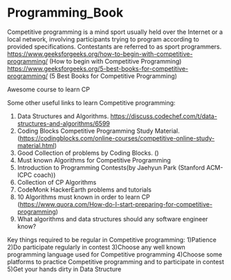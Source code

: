 # Programming_Book
Competitive programming is a mind sport usually held over the Internet or a local network, involving participants trying to program according to provided specifications. Contestants are referred to as sport programmers.
https://www.geeksforgeeks.org/how-to-begin-with-competitive-programming/ (How to begin with Competitive Programming)
https://www.geeksforgeeks.org/5-best-books-for-competitive-programming/ (5 Best Books for Competitive Programming)

Awesome course to learn CP

Some other useful links to learn Competitive programming:

1. Data Structures and Algorithms. https://discuss.codechef.com/t/data-structures-and-algorithms/6599
2. Coding Blocks Competitive Programming Study Material.(https://codingblocks.com/online-courses/competitive-online-study-material.html)
3. Good Collection of problems by Coding Blocks. ()
4. Must known Algorithms for Competitive Programming
5. Introduction to Programming Contests(by Jaehyun Park (Stanford ACM-ICPC coach))
6. Collection of CP Algorithms
7. CodeMonk HackerEarth problems and tutorials
8. 10 Algorithms must known in order to learn CP (https://www.quora.com/How-do-I-start-preparing-for-competitive-programming)
9. What algorithms and data structures should any software engineer know?

Key things required to be regular in Competitive programming:
1)Patience
2)Do participate regularly in contest 
3)Choose any well known programming language used for Competitive programming
4)Choose some platforms to practice Competitive programming and to participate in contest
5)Get your hands dirty in Data Structure
